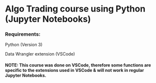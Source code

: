 # Algo Trading course using Python (Jupyter Notebooks)
### Requirements:

Python (Version 3)

  Data Wrangler extension (VSCode)

  #### NOTE: This course was done on VSCode, therefore some functions are specific to the extensions used in VSCode & will not work in regular Jupyter Notebooks.
